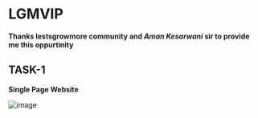 # LGMVIP

**Thanks lestsgrowmore community and _Aman Kesarwani_ sir to provide me this oppurtinity**

## TASK-1

**Single Page Website**

![image](https://user-images.githubusercontent.com/66064108/131228336-cabaa616-2e0a-4c0f-83d7-d7bb92290e66.png)
